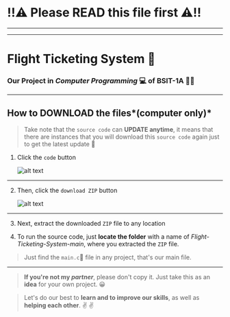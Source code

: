 # !!:warning: Please **READ** this file first :warning:!!
---
---
# Flight Ticketing System :flight_departure:
### Our Project in *Computer Programming*	:computer: of BSIT-1A 	:student:
---
##       How to **DOWNLOAD** the files*(computer only)*
> Take note that the `source code` can **UPDATE anytime**, it means that there are instances 
> that you will download this `source code` again just to get the latest update 	:speech_balloon:

1. Click the `code` button

   ![alt text](https://scontent.fmnl17-2.fna.fbcdn.net/v/t1.15752-9/135023651_1074092183015941_1563172731779669106_n.png?_nc_cat=107&ccb=2&_nc_sid=ae9488&_nc_ohc=FnrvCE_brEYAX8tBKR3&_nc_ht=scontent.fmnl17-2.fna&oh=486527436f55eae7a3730f881c566371&oe=60145758 "Code Button")
  
 ---
  
2. Then, click the `download ZIP` button

   ![alt text](https://scontent.fmnl17-2.fna.fbcdn.net/v/t1.15752-9/134923210_686695702008501_8769054572082660874_n.png?_nc_cat=111&ccb=2&_nc_sid=ae9488&_nc_ohc=iGG3ylCt1DkAX94Hva2&_nc_ht=scontent.fmnl17-2.fna&oh=56548e80a8c1268b81fc3d0190887e6e&oe=601422AA "Download ZIP button")
   
---
3. Next, extract the downloaded `ZIP` file to any location

4. To run the source code, just **locate the folder** with a name of *Flight-Ticketing-System-main*, where you extracted the `ZIP` file.

> Just find the `main.c`:open_file_folder: file in any project, that's our main file.
---
> **If you're not my *partner***, please don't copy it. Just take this as an **idea** for your own project. :grinning:

> Let's do our best to **learn and to improve our skills**, as well as **helping each other**. :v: :v:
